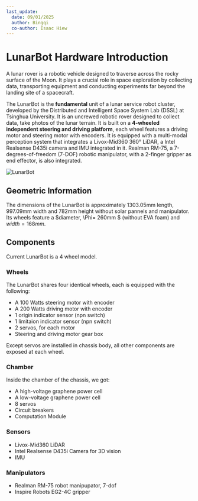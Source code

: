 ```yaml
---
last_update:
  date: 09/01/2025
  author: Bingqi
  co-author: Isaac Hiew
---
```


# LunarBot Hardware Introduction
A lunar rover is a robotic vehicle designed to traverse across the rocky surface of the Moon. It plays a crucial role in space exploration by collecting data, transporting equipment and conducting experiments far beyond the landing site of a spacecraft. 

The LunarBot is the **fundamental** unit of a lunar service robot cluster, developed by the Distributed and Intelligent Space System Lab (DSSL) at Tsinghua University. It is an uncrewed robotic rover designed to collect data, take photos of the lunar terrain. It is built on a **4-wheeled independent steering and driving platform**, each wheel features a driving motor and steering motor with encoders. It is equipped with a multi-modal perception system that integrates a Livox-Mid360 360° LiDAR, a Intel Realsense D435i camera and IMU integrated in it. Realman RM-75, a 7-degrees-of-freedom (7-DOF) robotic manipulator, with a 2-finger gripper as end effector, is also integrated.

![LunarBot](../../static/img/LunarBot.jpeg)

## Geometric Information
The dimensions of the LunarBot is approximately 1303.05mm length, 997.09mm width and 782mm height without solar pannels and manipulator. Its wheels feature a $diameter, \Phi= 260mm $ (without EVA foam) and $width = 168mm$.

## Components

Current LunarBot is a 4 wheel model.

### Wheels
The LunarBot shares four identical wheels, each is equipped with the following:
  * A 100 Watts steering motor with encoder
  * A 200 Watts driving motor with encoder
  * 1 origin indicator sensor (npn switch)
  * 1 limitaion indicator sensor (npn switch)
  * 2 servos, for each motor
  * Steering and driving motor gear box

Except servos are installed in chassis body, all other components are exposed at each wheel.

### Chamber
Inside the chamber of the chassis, we got:
  * A high-voltage graphene power cell
  * A low-voltage graphene power cell
  * 8 servos
  * Circuit breakers
  * Computation Module

### Sensors
  * Livox-Mid360 LiDAR
  * Intel Realsense D435i Camera for 3D vision
  * IMU

### Manipulators
  * Realman RM-75 robot manipupator, 7-dof
  * Inspire Robots EG2-4C gripper
